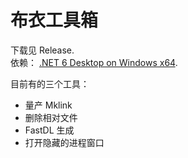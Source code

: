 # 布衣工具箱

下载见 Release.   
依赖： [.NET 6 Desktop on Windows x64](https://dotnet.microsoft.com/zh-cn/download/dotnet/6.0).   

目前有的三个工具：  
- 量产 Mklink
- 删除相对文件
- FastDL 生成
- 打开隐藏的进程窗口